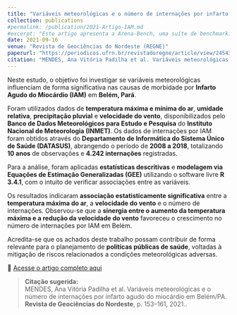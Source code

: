 ```yaml
---
title: "Variáveis meteorológicas e o número de internações por infarto agudo do miocárdio em Belém/PA"
collection: publications
#permalink: /publication/2021-Artigo-IAM.md
#excerpt: "Este artigo apresenta a Arena-Bench, uma suíte de benchmarking para treinar, testar e avaliar planejadores de navegação em ambientes 3D altamente dinâmicos, com foco na comparação entre abordagens baseadas em modelos e aprendizado por reforço profundo (DRL)."
date: 2021-09-16
venue: "Revista de Geociências do Nordeste (REGNE)"
paperurl: "https://periodicos.ufrn.br/revistadoregne/article/view/24543"
citation: "MENDES, Ana Vitória Padilha et al. Variáveis meteorológicas e o número de internações por infarto agudo do miocárdio em Belém/PA. <strong>Revista de Geociências do Nordeste</strong>, p. 153–161, 2021."
---
```


Neste estudo, o objetivo foi investigar se variáveis meteorológicas influenciam de forma significativa nas causas de morbidade por **Infarto Agudo do Miocárdio (IAM)** em **Belém, Pará**.

Foram utilizados dados de **temperatura máxima e mínima do ar**, **umidade relativa**, **precipitação pluvial** e **velocidade do vento**, disponibilizados pelo **Banco de Dados Meteorológicos para Estudo e Pesquisa** do **Instituto Nacional de Meteorologia (INMET)**. Os dados de internações por IAM foram obtidos através do **Departamento de Informática do Sistema Único de Saúde (DATASUS)**, abrangendo o período de **2008 a 2018**, totalizando **10 anos** de observações e **4.242 internações** registradas.

Para a análise, foram aplicadas **estatísticas descritivas** e **modelagem via Equações de Estimação Generalizadas (GEE)** utilizando o software livre **R 3.4.1**, com o intuito de verificar associações entre as variáveis.

Os resultados indicaram **associação estatisticamente significativa** entre a **temperatura máxima do ar**, a **velocidade do vento** e o número de internações. Observou-se que a **sinergia entre o aumento da temperatura máxima e a redução da velocidade do vento** favoreceu o crescimento no número de internações por IAM em Belém.

Acredita-se que os achados deste trabalho possam contribuir de forma relevante para o planejamento de **políticas públicas de saúde**, voltadas à mitigação de riscos relacionados a condições meteorológicas adversas.

📎 [Acesse o artigo completo aqui](https://periodicos.ufrn.br/revistadoregne/article/view/24543)  

> **Citação sugerida:**  
> MENDES, Ana Vitória Padilha et al. Variáveis meteorológicas e o número de internações por infarto agudo do miocárdio em Belém/PA. <strong>Revista de Geociências do Nordeste</strong>, p. 153–161, 2021..

